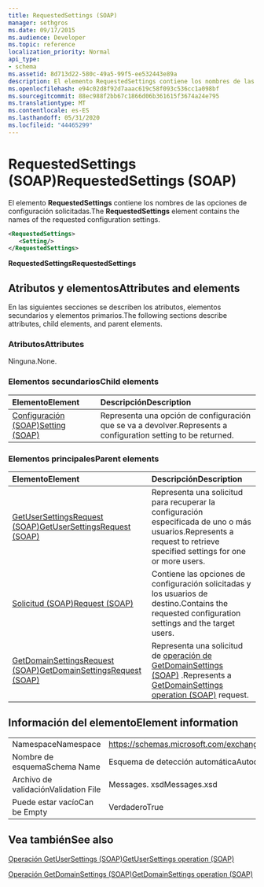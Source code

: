 ```yaml
---
title: RequestedSettings (SOAP)
manager: sethgros
ms.date: 09/17/2015
ms.audience: Developer
ms.topic: reference
localization_priority: Normal
api_type:
- schema
ms.assetid: 8d713d22-580c-49a5-99f5-ee532443e89a
description: El elemento RequestedSettings contiene los nombres de las opciones de configuración solicitadas.
ms.openlocfilehash: e94c02d8f92d7aaac619c58f093c536cc1a098bf
ms.sourcegitcommit: 88ec988f2bb67c1866d06b361615f3674a24e795
ms.translationtype: MT
ms.contentlocale: es-ES
ms.lasthandoff: 05/31/2020
ms.locfileid: "44465299"
---
```

# <a name="requestedsettings-soap"></a><span data-ttu-id="810ec-103">RequestedSettings (SOAP)</span><span class="sxs-lookup"><span data-stu-id="810ec-103">RequestedSettings (SOAP)</span></span>

<span data-ttu-id="810ec-104">El elemento **RequestedSettings** contiene los nombres de las opciones de configuración solicitadas.</span><span class="sxs-lookup"><span data-stu-id="810ec-104">The **RequestedSettings** element contains the names of the requested configuration settings.</span></span> 
  
```XML
<RequestedSettings>
   <Setting/>
</RequestedSettings>
```

 <span data-ttu-id="810ec-105">**RequestedSettings**</span><span class="sxs-lookup"><span data-stu-id="810ec-105">**RequestedSettings**</span></span>
## <a name="attributes-and-elements"></a><span data-ttu-id="810ec-106">Atributos y elementos</span><span class="sxs-lookup"><span data-stu-id="810ec-106">Attributes and elements</span></span>

<span data-ttu-id="810ec-107">En las siguientes secciones se describen los atributos, elementos secundarios y elementos primarios.</span><span class="sxs-lookup"><span data-stu-id="810ec-107">The following sections describe attributes, child elements, and parent elements.</span></span>
  
### <a name="attributes"></a><span data-ttu-id="810ec-108">Atributos</span><span class="sxs-lookup"><span data-stu-id="810ec-108">Attributes</span></span>

<span data-ttu-id="810ec-109">Ninguna.</span><span class="sxs-lookup"><span data-stu-id="810ec-109">None.</span></span>
  
### <a name="child-elements"></a><span data-ttu-id="810ec-110">Elementos secundarios</span><span class="sxs-lookup"><span data-stu-id="810ec-110">Child elements</span></span>

|<span data-ttu-id="810ec-111">**Elemento**</span><span class="sxs-lookup"><span data-stu-id="810ec-111">**Element**</span></span>|<span data-ttu-id="810ec-112">**Descripción**</span><span class="sxs-lookup"><span data-stu-id="810ec-112">**Description**</span></span>|
|:-----|:-----|
|[<span data-ttu-id="810ec-113">Configuración (SOAP)</span><span class="sxs-lookup"><span data-stu-id="810ec-113">Setting (SOAP)</span></span>](setting-soap.md) <br/> |<span data-ttu-id="810ec-114">Representa una opción de configuración que se va a devolver.</span><span class="sxs-lookup"><span data-stu-id="810ec-114">Represents a configuration setting to be returned.</span></span>  <br/> |
   
### <a name="parent-elements"></a><span data-ttu-id="810ec-115">Elementos principales</span><span class="sxs-lookup"><span data-stu-id="810ec-115">Parent elements</span></span>

|<span data-ttu-id="810ec-116">**Elemento**</span><span class="sxs-lookup"><span data-stu-id="810ec-116">**Element**</span></span>|<span data-ttu-id="810ec-117">**Descripción**</span><span class="sxs-lookup"><span data-stu-id="810ec-117">**Description**</span></span>|
|:-----|:-----|
|[<span data-ttu-id="810ec-118">GetUserSettingsRequest (SOAP)</span><span class="sxs-lookup"><span data-stu-id="810ec-118">GetUserSettingsRequest (SOAP)</span></span>](getusersettingsrequest-soap.md) <br/> |<span data-ttu-id="810ec-119">Representa una solicitud para recuperar la configuración especificada de uno o más usuarios.</span><span class="sxs-lookup"><span data-stu-id="810ec-119">Represents a request to retrieve specified settings for one or more users.</span></span>  <br/> |
|[<span data-ttu-id="810ec-120">Solicitud (SOAP)</span><span class="sxs-lookup"><span data-stu-id="810ec-120">Request (SOAP)</span></span>](request-soap.md) <br/> |<span data-ttu-id="810ec-121">Contiene las opciones de configuración solicitadas y los usuarios de destino.</span><span class="sxs-lookup"><span data-stu-id="810ec-121">Contains the requested configuration settings and the target users.</span></span>  <br/> |
|[<span data-ttu-id="810ec-122">GetDomainSettingsRequest (SOAP)</span><span class="sxs-lookup"><span data-stu-id="810ec-122">GetDomainSettingsRequest (SOAP)</span></span>](getdomainsettingsrequest-soap.md) <br/> |<span data-ttu-id="810ec-123">Representa una solicitud de [operación de GetDomainSettings (SOAP)](getdomainsettings-operation-soap.md) .</span><span class="sxs-lookup"><span data-stu-id="810ec-123">Represents a [GetDomainSettings operation (SOAP)](getdomainsettings-operation-soap.md) request.</span></span>  <br/> |
   
## <a name="element-information"></a><span data-ttu-id="810ec-124">Información del elemento</span><span class="sxs-lookup"><span data-stu-id="810ec-124">Element information</span></span>

|||
|:-----|:-----|
|<span data-ttu-id="810ec-125">Namespace</span><span class="sxs-lookup"><span data-stu-id="810ec-125">Namespace</span></span>  <br/> |https://schemas.microsoft.com/exchange/2010/Autodiscover  <br/> |
|<span data-ttu-id="810ec-126">Nombre de esquema</span><span class="sxs-lookup"><span data-stu-id="810ec-126">Schema Name</span></span>  <br/> |<span data-ttu-id="810ec-127">Esquema de detección automática</span><span class="sxs-lookup"><span data-stu-id="810ec-127">Autodiscover schema</span></span>  <br/> |
|<span data-ttu-id="810ec-128">Archivo de validación</span><span class="sxs-lookup"><span data-stu-id="810ec-128">Validation File</span></span>  <br/> |<span data-ttu-id="810ec-129">Messages. xsd</span><span class="sxs-lookup"><span data-stu-id="810ec-129">Messages.xsd</span></span>  <br/> |
|<span data-ttu-id="810ec-130">Puede estar vacío</span><span class="sxs-lookup"><span data-stu-id="810ec-130">Can be Empty</span></span>  <br/> |<span data-ttu-id="810ec-131">Verdadero</span><span class="sxs-lookup"><span data-stu-id="810ec-131">True</span></span>  <br/> |
   
## <a name="see-also"></a><span data-ttu-id="810ec-132">Vea también</span><span class="sxs-lookup"><span data-stu-id="810ec-132">See also</span></span>



[<span data-ttu-id="810ec-133">Operación GetUserSettings (SOAP)</span><span class="sxs-lookup"><span data-stu-id="810ec-133">GetUserSettings operation (SOAP)</span></span>](getusersettings-operation-soap.md)
  
[<span data-ttu-id="810ec-134">Operación GetDomainSettings (SOAP)</span><span class="sxs-lookup"><span data-stu-id="810ec-134">GetDomainSettings operation (SOAP)</span></span>](getdomainsettings-operation-soap.md)

